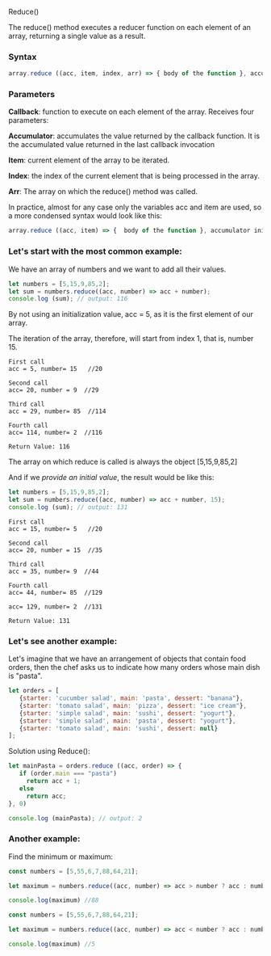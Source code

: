 Reduce()

The reduce() method executes a reducer function on each element of an array, returning a single value as a result.

### Syntax
``` js
array.reduce ((acc, item, index, arr) => { body of the function }, accumulator initiator)
```
### Parameters

**Callback**: function to execute on each element of the array. Receives four parameters:

**Accumulator**: accumulates the value returned by the callback function. It is the accumulated value returned in the last callback invocation

**Item**: current element of the array to be iterated.

**Index**: the index of the current element that is being processed in the array.

**Arr**: The array on which the reduce() method was called.

In practice, almost for any case only the variables acc and item are used, so a more condensed syntax would look like this:
```js
array.reduce ((acc, item) => {  body of the function }, accumulator initiator)
```

### Let's start with the most common example:

We have an array of numbers and we want to add all their values.
```js
let numbers = [5,15,9,85,2];
let sum = numbers.reduce((acc, number) => acc + number);
console.log (sum); // output: 116
```

By not using an initialization value, acc = 5, as it is the first element of our array.

The iteration of the array, therefore, will start from index 1, that is, number 15.
~~~
First call
acc = 5, number= 15   //20

Second call
acc= 20, number = 9  //29

Third call
acc = 29, number= 85  //114

Fourth call
acc= 114, number= 2  //116

Return Value: 116 
~~~
The array on which reduce is called is always the object  [5,15,9,85,2]

And if we *provide an initial value*, the result would be like this:

```js
let numbers = [5,15,9,85,2];
let sum = numbers.reduce((acc, number) => acc + number, 15);
console.log (sum); // output: 131
```
~~~
First call
acc = 15, number= 5   //20

Second call
acc= 20, number = 15  //35

Third call
acc = 35, number= 9  //44

Fourth call
acc= 44, number= 85  //129

acc= 129, number= 2  //131

Return Value: 131
~~~

### Let's see another example:

Let's imagine that we have an arrangement of objects that contain food orders, then the chef asks us to indicate how many orders whose main dish is "pasta".

```js
let orders = [
   {starter: 'cucumber salad', main: 'pasta', dessert: "banana"},
   {starter: 'tomato salad', main: 'pizza', dessert: "ice cream"},
   {starter: 'simple salad', main: 'sushi', dessert: "yogurt"},
   {starter: 'simple salad', main: 'pasta', dessert: "yogurt"},
   {starter: 'tomato salad', main: 'sushi', dessert: null}
];
```
Solution using Reduce():

```js 
let mainPasta = orders.reduce ((acc, order) => {
   if (order.main === "pasta")
     return acc + 1;
   else
     return acc;
}, 0)

console.log (mainPasta); // output: 2
```
### Another example:

Find the minimum or maximum:

```js
const numbers = [5,55,6,7,88,64,21];

let maximum = numbers.reduce((acc, number) => acc > number ? acc : number)

console.log(maximum) //88

```
```js
const numbers = [5,55,6,7,88,64,21];

let maximum = numbers.reduce((acc, number) => acc < number ? acc : number)

console.log(maximum) //5
```
